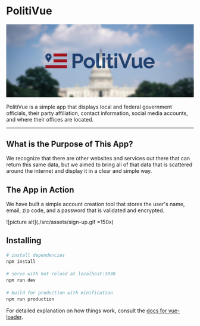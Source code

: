 # PolitiVue

![picture alt](./src/assets/readme-header.png)

PolitiVue is a simple app that displays local and federal government officials, 
their party affiliation, contact information, social media accounts, and where 
their offices are located. 

- - - -

## What is the Purpose of This App?

We recognize that there are other websites and services out there that can 
return this same data, but we aimed to bring all of that data that is scattered 
around the internet and display it in a clear and simple way. 

## The App in Action

We have built a simple account creation tool that stores the user's name, email,
zip code, and a password that is validated and encrypted.

![picture alt](./src/assets/sign-up.gif =150x)  


## Installing

``` bash
# install dependencies
npm install

# serve with hot reload at localhost:3030
npm run dev

# build for production with minification
npm run production
```

For detailed explanation on how things work, consult the 
[docs for vue-loader](http://vuejs.github.io/vue-loader).
